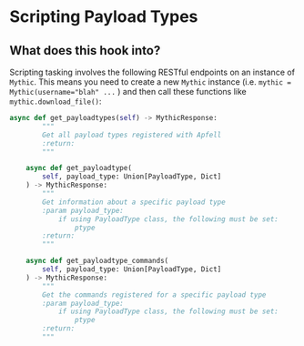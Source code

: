# Scripting Payload Types

## What does this hook into?

Scripting tasking involves the following RESTful endpoints on an instance of `Mythic`. This means you need to create a new `Mythic` instance (i.e. `mythic = Mythic(username="blah" ...` ) and then call these functions like `mythic.download_file()`:

```python
async def get_payloadtypes(self) -> MythicResponse:
        """
        Get all payload types registered with Apfell
        :return:
        """

    async def get_payloadtype(
        self, payload_type: Union[PayloadType, Dict]
    ) -> MythicResponse:
        """
        Get information about a specific payload type
        :param payload_type:
            if using PayloadType class, the following must be set:
                ptype
        :return:
        """

    async def get_payloadtype_commands(
        self, payload_type: Union[PayloadType, Dict]
    ) -> MythicResponse:
        """
        Get the commands registered for a specific payload type
        :param payload_type:
            if using PayloadType class, the following must be set:
                ptype
        :return:
        """
```
